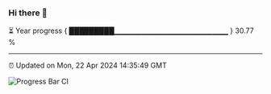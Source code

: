 ### Hi there 👋

⏳ Year progress { █████████▁▁▁▁▁▁▁▁▁▁▁▁▁▁▁▁▁▁▁▁▁ } 30.77 %

---

⏰ Updated on Mon, 22 Apr 2024 14:35:49 GMT

![Progress Bar CI](https://github.com/IshwaranRudhara/GIT-ACTION/workflows/Progress%20Bar%20CI/badge.svg)
